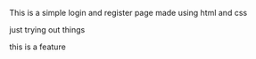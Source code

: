 This is a simple login and register page made using html and css

just trying out things

this is a feature 
